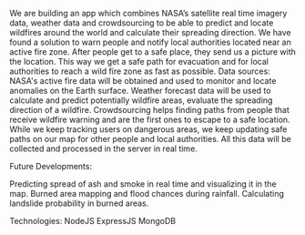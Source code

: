 We are building an app which combines NASA’s satellite real time imagery data, weather data and crowdsourcing to be able to predict and locate wildfires around the world and calculate their spreading direction. We have found a solution to warn people and notify local authorities located near an active fire zone. After people get to a safe place, they send us a picture with the location. This way we get a safe path for evacuation and for local authorities to reach a wild fire zone as fast as possible. Data sources: NASA's active fire data will be obtained and used to monitor and locate anomalies on the Earth surface. Weather forecast data will be used to calculate and predict potentially wildfire areas, evaluate the spreading direction of a wildfire. Crowdsourcing helps finding paths from people that receive wildfire warning and are the first ones to escape to a safe location. While we keep tracking users on dangerous areas, we keep updating safe paths on our map for other people and local authorities. All this data will be collected and processed in the server in real time. 

Future Developments:

Predicting spread of ash and smoke in real time and visualizing it in the map. Burned area mapping and flood chances during rainfall. Calculating landslide probability in burned areas.


Technologies:
NodeJS
ExpressJS
MongoDB